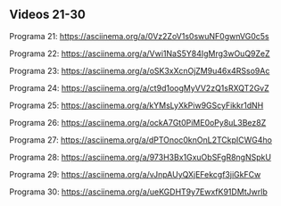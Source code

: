 ## Videos 21-30

Programa 21: https://asciinema.org/a/0Vz2ZoV1s0swuNF0gwnVG0c5s

Programa 22: https://asciinema.org/a/Vwi1NaS5Y84IgMrg3wOuQ9ZeZ

Programa 23: https://asciinema.org/a/oSK3xXcnOjZM9u46x4RSso9Ac

Programa 24: https://asciinema.org/a/ct9d1oogMyVV2zQ1sRXQT2GvZ

Programa 25: https://asciinema.org/a/kYMsLyXkPiw9GScyFikkr1dNH

Programa 26: https://asciinema.org/a/ockA7Gt0PiME0oPy8uL3Bez8Z

Programa 27: https://asciinema.org/a/dPTOnoc0knOnL2TCkpICWG4ho

Programa 28: https://asciinema.org/a/973H3Bx1GxuObSFgR8ngNSpkU

Programa 29: https://asciinema.org/a/vJnpAUyQXjEFekcgf3jiGkFCw

Programa 30: https://asciinema.org/a/ueKGDHT9y7EwxfK91DMtJwrlb
